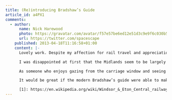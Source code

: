 ```yaml
---
title: (Re)introducing Bradshaw’s Guide
article_id: a4PX1
comments:
  - author:
      name: Nick Harewood
      photo: https://gravatar.com/avatar/f57e57be6ed12e51d3c9e9f6c030b522
      url: https://twitter.com/spacescape
    published: 2013-04-18T11:16:58+01:00
    content: |-
      Lovely work. Despite my affection for rail travel and appreciation of Victorian endeavour I’ve not seen Portillo’s series (perhaps partly due to household political bias – though I do enjoy his pragmatic commentary on the Daily Politics). Will have to rectify that.

      I was disappointed at first that the Midlands seem to be largely omitted from Mr Bradshaw’s guide, but enjoyed some of the nostalgia from remembering my childhood in Berkshire. I spent some time getting the train from Bracknell (incredible to think of it as a village with a population of 108!) to school in Ascot, regularly visiting Windsor and on a few occasions the Tussaud’s exhibition at the old [Windsor and Eton Station][1] (now, predictably, a shopping centre).

      As someone who enjoys gazing from the carriage window and seeing perspectives of Britain you can only get from the train, I’m regularly using the ‘my location’ button on my phone map app to see where I am, and where that church spire/interesting building/canal/folly was (and usually forgetting by the end of my journey as I rush off to find a cab/tube). I love the signs you get on French motorways, advising you of the main product of the region you’re passing into, or what that building or geological feature is – quite often with an appropriately situated rest area to be able to stop and picnic while enjoying the view.

      It would be great if the modern Bradshaw’s guide were able to make use of the location-aware technology in our pocket to inform and educate us of the countryside we’re passing through. I don’t know if there is an app for that already, but I bet it wouldn’t have the charm and genteel delivery of Mr Bradshaw.

      [1]: https://en.wikipedia.org/wiki/Windsor_&_Eton_Central_railway_station#The_Tussauds_years
---
```

